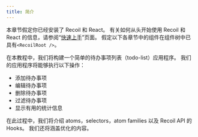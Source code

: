 ```yaml
---
title: 简介
---
```


本章节假定你已经安装了 Recoil 和 React。 有关如何从头开始使用 Recoil 和 React 的信息，请参阅“[快速上手](/docs/introduction/getting-started)”页面。 假定以下各章节中的组件在组件树中已具有`<RecoilRoot />`。

在本教程中，我们将构建一个简单的待办事项列表（todo-list）应用程序。 我们的应用程序将能够执行以下操作：

- 添加待办事项
- 编辑待办事项
- 删除待办事项
- 过滤待办事项
- 显示有用的统计信息

在此过程中，我们将介绍 atoms，selectors，atom families 以及 Recoil API 的 Hooks。 我们还将涵盖优化的内容。
